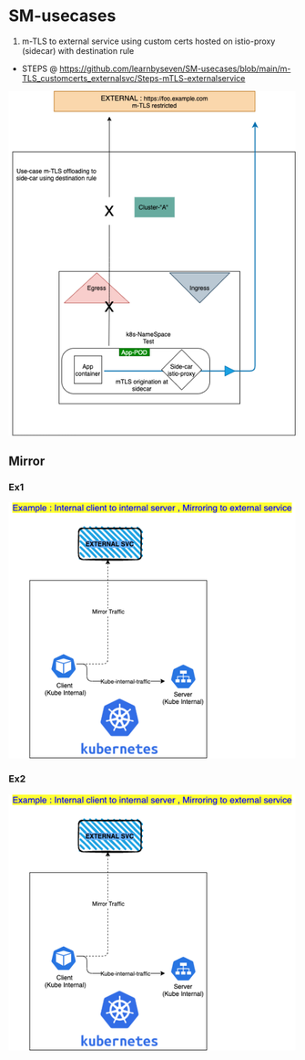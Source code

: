 # SM-usecases

1. m-TLS to external service using custom certs hosted on istio-proxy (sidecar) with destination rule 
- STEPS @ https://github.com/learnbyseven/SM-usecases/blob/main/m-TLS_customcerts_externalsvc/Steps-mTLS-externalservice

![Image of SM](https://github.com/learnbyseven/SM-usecases/blob/main/m-TLS_customcerts_externalsvc/external-service-mTLS.png)
  

## Mirror 

### Ex1 
![Image of ex1](https://github.com/learnbyseven/SM-usecases/blob/main/mirror/ex1/Example1.png)

### Ex2 
![Image of ex2](https://github.com/learnbyseven/SM-usecases/blob/main/mirror/ex1/Example1.png)

